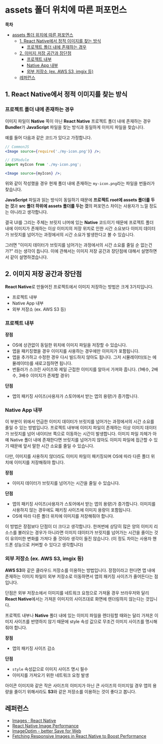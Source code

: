 # assets 폴더 위치에 따른 퍼포먼스

**목차**

- [assets 폴더 위치에 따른 퍼포먼스](#assets-폴더-위치에-따른-퍼포먼스)
  - [1. React Native에서 정적 이미지를 찾는 방식](#1-react-native에서-정적-이미지를-찾는-방식)
    - [프로젝트 폴더 내에 존재하는 경우](#프로젝트-폴더-내에-존재하는-경우)
  - [2. 이미지 저장 공간과 장단점](#2-이미지-저장-공간과-장단점)
    - [프로젝트 내부](#프로젝트-내부)
    - [Native App 내부](#native-app-내부)
    - [외부 저장소 (ex. AWS S3, imgix 등)](#외부-저장소-ex-aws-s3-imgix-등)
  - [레퍼런스](#레퍼런스)

## 1. React Native에서 정적 이미지를 찾는 방식

### 프로젝트 폴더 내에 존재하는 경우

이미지 파일이 **Native** 쪽이 아닌 **React Native** 프로젝트 폴더 내에 존재하는 경우 **Bundler**가 **JavaScript** 파일을 찾는 방식과 동일하게 이미지 파일을 찾습니다.

예를 들어 다음과 같은 코드가 있다고 가정합니다.

```jsx
// CommonJS
<Image source={require('./my-icon.png')} />;

// ESModule
import myIcon from './my-icon.png';

<Image source={myIcon} />;
```

위와 같이 작성했을 경우 현재 폴더 내에 존재하는 `my-icon.png`라는 파일을 번들러가 찾습니다.

**JavaScript** 파일과 읽는 방식이 동일하기 때문에 **프로젝트 root에 assets 폴더를 두는 것**과 **src 폴더 하위에 assets 폴더를 두는 것**의 퍼포먼스 차이는 사용자가 느낄 정도는 아니라고 생각합니다.

결국 UI를 그리는 주체는 브릿지 너머에 있는 **Native** 코드이기 때문에 프로젝트 폴더 내에 이미지가 존재하는 이상 이미지의 저장 위치로 인한 시간 소요보다 이미지 데이터가 브릿지를 넘어가는 과정에서의 시간 소요가 발생한다고 볼 수 있습니다.

그러면 "이미지 데이터가 브릿지를 넘어가는 과정에서의 시간 소요를 줄일 순 없는건가?" 라는 생각이 듭니다. 이에 관해서는 이미지 저장 공간과 장단점에 대해서 설명하면서 같이 설명하겠습니다.

## 2. 이미지 저장 공간과 장단점

**React Native**로 만들어진 프로젝트에서 이미지 저장하는 방법은 크게 3가지입니다.

- 프로젝트 내부
- Native App 내부
- 외부 저장소 (ex. AWS S3 등)

### 프로젝트 내부

**장점**

- OS에 상관없이 동일한 위치에 이미지 파일을 저장할 수 있습니다.
- 앱을 패키징했을 경우 이미지를 사용하는 경우에만 이미지가 포함됩니다.
- 앱을 추가하고 수정한 경우 다시 빌드하지 않아도 됩니다. 그저 시뮬레이터(또는 에뮬레이터)를 새로고침하면 됩니다.
- 번들러가 스크린 사이즈와 제일 근접한 이미지를 알아서 가져와 줍니다. (1배수, 2배수, 3배수 이미지가 존재할 경우)

**단점**

- 앱의 패키징 사이즈(사용자가 스토어에서 받는 앱의 용량)가 증가합니다.

### Native App 내부

이 부분이 위에서 언급한 이미지 데이터가 브릿지를 넘어가는 과정에서의 시간 소요를 줄일 수 있는 방법입니다. 프로젝트 내부에 이미지 파일이 존재하는 이상 이미지 데이터가 브릿지를 넘어 네이티브 쪽으로 이동하는 시간이 발생합니다. 이미지 파일 자체가 아예 Native 폴더 내에 존재한다면 브릿지를 넘어가지 않아도 이미지 파일에 접근할 수 있기 때문에 앞서 말한 시간 소요를 줄일 수 있습니다.

다만, 이미지를 사용하지 않더라도 이미지 파일이 패키징되며 OS에 따라 다른 폴더 위치에 이미지를 저장해줘야 합니다.

**장점**

- 이미지 데이터가 브릿지를 넘어가는 시간을 줄일 수 있습니다.

**단점**

- 앱의 패키징 사이즈(사용자가 스토어에서 받는 앱의 용량)가 증가합니다. 이미지를 사용하지 않는 경우에도 패키징 사이즈에 이미지 용량이 포함됩니다.
- OS에 따라 다른 폴더 위치에 이미지를 저장해줘야 합니다.

이 방법은 장점보다 단점이 더 크다고 생각합니다. 한꺼번에 상당히 많은 양의 이미지 리소스를 불러오는 경우가 아니라면 이미지 데이터가 브릿지를 넘어가는 시간을 줄이는 것이 유의미한 변화를 가져다 줄 것이라 생각이 들진 않습니다. (이 정도 차이는 사용자 핸드폰 성능으로 커버할 수 있다고 생각합니다)

### 외부 저장소 (ex. AWS S3, imgix 등)

**AWS S3**와 같은 클라우드 저장소를 이용하는 방법입니다. 장점이라고 한다면 앱 내에 존재하는 이미지 파일이 외부 저장소로 이동하면서 앱의 패키징 사이즈가 줄어든다는 점입니다.

단점은 외부 저장소에서 이미지를 네트워크 요청으로 가져올 경우 브라우저와 달리 **React Native**에서는 가져온 이미지의 사이즈대로 화면에 렌더링하지 않는다는 것입니다.

프로젝트 내부나 **Native** 폴더 내에 있는 이미지 파일을 렌더링할 때와는 달리 가져온 이미지 사이즈를 반영하지 않기 때문에 style 속성 값으로 무조건 이미지 사이즈를 명시해줘야 합니다.

**장점**

- 앱의 패키징 사이즈 감소

**단점**

- `style` 속성값으로 이미지 사이즈 명시 필수
- 이미지를 가져오기 위한 네트워크 요청 발생

아이콘 이미지와 같은 작은 사이즈의 이미지가 아닌 큰 사이즈의 이미지일 경우 앱의 용량을 줄이기 위해서라도 **S3**와 같은 저장소를 이용하는 것이 좋다고 봅니다.

## 레퍼런스

- [Images · React Native](https://reactnative.dev/docs/images)
- [React Native Image Performance](https://medium.com/@adamjacobb/react-native-performance-images-adf5843e120)
- [ImageOptim - better Save for Web](https://imageoptim.com/mac)
- [Fetching Responsive Images in React Native to Boost Performance](https://medium.com/finimize-engineering/fetching-responsive-images-in-react-native-to-boost-performance-cd638cd0928e)
